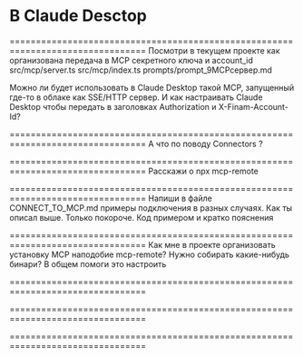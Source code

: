 # В Claude Desctop

================================================================================
Посмотри в текущем проекте как организована передача в MCP секретного ключа и account_id
src/mcp/server.ts
src/mcp/index.ts
prompts/prompt_9MCPсервер.md

Можно ли будет использовать в Claude Desktop такой MCP, запущенный где-то в облаке как SSE/HTTP сервер.
И как настраивать Claude Desktop чтобы передать в заголовках Authorization и X-Finam-Account-Id?

================================================================================
А что по поводу Connectors ?

================================================================================
Расскажи о npx mcp-remote

================================================================================
Напиши в файле CONNECT_TO_MCP.md
примеры подключения в разных случаях. Как ты описал выше. Только покороче. Код примером и кратко пояснения

================================================================================
Как мне в проекте организовать установку MCP наподобие mcp-remote?
Нужно собирать какие-нибудь бинари?
В общем помоги это настроить

================================================================================



================================================================================


================================================================================

